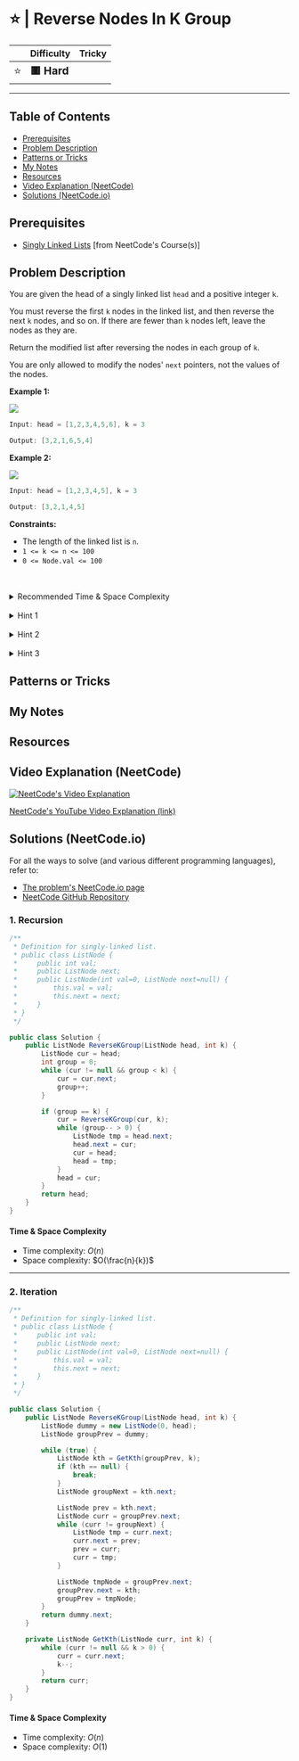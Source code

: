 # ⭐ | Reverse Nodes In K Group

|   | Difficulty | Tricky |
|---|------------|--------|
| <big>⭐<big> | <big>**🟥 Hard**</big> | <big></big> |


---

## Table of Contents

- [Prerequisites](#prerequisites)
- [Problem Description](#problem-description)
- [Patterns or Tricks](#patterns-or-tricks)
- [My Notes](#my-notes)
- [Resources](#resources)
- [Video Explanation (NeetCode)](#video-explanation-neetcode)
- [Solutions (NeetCode.io)](#solutions-neetcodeio)
    


## Prerequisites
- [Singly Linked Lists](https://neetcode.io/courses/dsa-for-beginners/5) [from NeetCode's Course(s)]


## Problem Description
You are given the head of a singly linked list `head` and a positive integer `k`.

You must reverse the first `k` nodes in the linked list, and then reverse the next `k` nodes, and so on. If there are fewer than `k` nodes left, leave the nodes as they are.

Return the modified list after reversing the nodes in each group of `k`.

You are only allowed to modify the nodes' `next` pointers, not the values of the nodes.

**Example 1:**

![](https://imagedelivery.net/CLfkmk9Wzy8_9HRyug4EVA/67cf2fff-f20a-4558-6091-c3e857f56e00/public)

```java
Input: head = [1,2,3,4,5,6], k = 3

Output: [3,2,1,6,5,4]
```

**Example 2:**

![](https://imagedelivery.net/CLfkmk9Wzy8_9HRyug4EVA/af843e59-df12-4c55-652b-6ddab0a92900/public)

```java
Input: head = [1,2,3,4,5], k = 3

Output: [3,2,1,4,5]
```

**Constraints:**
* The length of the linked list is `n`.
* `1 <= k <= n <= 100`
* `0 <= Node.val <= 100`

<br>
<br>
<details class="hint-accordion">  
    <summary>Recommended Time & Space Complexity</summary>
    <p>
    You should aim for a solution with <code>O(n)</code> time and <code>O(1)</code> space, where <code>n</code> is the length of the given list.
    </p>
</details>

<br>
<details class="hint-accordion">  
    <summary>Hint 1</summary>
    <p>
    A brute-force solution would involve storing the linked list node values in an array, reversing the <code>k</code> groups one by one, and then converting the array back into a linked list, requiring extra space of <code>O(n)</code>. Can you think of a better way? Perhaps you could apply the idea of reversing a linked list in-place without using extra space.
    </p>
</details>

<br>
<details class="hint-accordion">  
    <summary>Hint 2</summary>
    <p>
    We can avoid extra space by reversing each group in-place while keeping track of the head of the next group. For example, consider the list <code>[1, 2, 3, 4, 5]</code> with <code>k = 2</code>. First, we reverse the group <code>[1, 2]</code> to <code>[2, 1]</code>. Then, we reverse <code>[3, 4]</code>, resulting in <code>[2, 1, 4, 3, 5]</code>. While reversing <code>[3, 4]</code>, we need to link <code>1</code> to <code>4</code> and also link <code>3</code> to <code>5</code>. How can we efficiently manage these pointers?
    </p>
</details>

<br>
<details class="hint-accordion">  
    <summary>Hint 3</summary>
    <p>
    We create a dummy node to handle modifications to the head of the linked list, pointing its <code>next</code> pointer to the current head. We then iterate <code>k</code> nodes, storing the address of the next group's head and tracking the tail of the previous group. After reversing the current group, we reconnect it by linking the previous group's tail to the new head and the current group's tail to the next group's head. This process is repeated for all groups, and we return the new head of the linked list.
    </p>
</details>

## Patterns or Tricks
<!-- This section is for any patterns or tricks noticed/spotted when solving the question which we can use as an indication of using the same approach(es) used here when facing another problems somewhat like this. -->

## My Notes


## Resources


## Video Explanation (NeetCode)
[![NeetCode's Video Explanation](https://img.youtube.com/vi/1UOPsfP85V4/0.jpg)](https://www.youtube.com/watch?v=1UOPsfP85V4)

[NeetCode's YouTube Video Explanation (link)](https://www.youtube.com/watch?v=1UOPsfP85V4)


## Solutions (NeetCode.io)
For all the ways to solve (and various different programming languages), refer to:
- [The problem's NeetCode.io page](https://neetcode.io/problems/reverse-nodes-in-k-group)
- [NeetCode GitHub Repository](https://github.com/neetcode-gh/leetcode)

### 1. Recursion






```csharp
/**
 * Definition for singly-linked list.
 * public class ListNode {
 *     public int val;
 *     public ListNode next;
 *     public ListNode(int val=0, ListNode next=null) {
 *         this.val = val;
 *         this.next = next;
 *     }
 * }
 */

public class Solution {
    public ListNode ReverseKGroup(ListNode head, int k) {
        ListNode cur = head;
        int group = 0;
        while (cur != null && group < k) {
            cur = cur.next;
            group++;
        }

        if (group == k) {
            cur = ReverseKGroup(cur, k);
            while (group-- > 0) {
                ListNode tmp = head.next;
                head.next = cur;
                cur = head;
                head = tmp;
            }
            head = cur;
        }
        return head;
    }
}
```




#### Time & Space Complexity

* Time complexity: $O(n)$
* Space complexity: $O(\frac{n}{k})$

---

### 2. Iteration






```csharp
/**
 * Definition for singly-linked list.
 * public class ListNode {
 *     public int val;
 *     public ListNode next;
 *     public ListNode(int val=0, ListNode next=null) {
 *         this.val = val;
 *         this.next = next;
 *     }
 * }
 */

public class Solution {
    public ListNode ReverseKGroup(ListNode head, int k) {
        ListNode dummy = new ListNode(0, head);
        ListNode groupPrev = dummy;

        while (true) {
            ListNode kth = GetKth(groupPrev, k);
            if (kth == null) {
                break;
            }
            ListNode groupNext = kth.next;

            ListNode prev = kth.next;
            ListNode curr = groupPrev.next;
            while (curr != groupNext) {
                ListNode tmp = curr.next;
                curr.next = prev;
                prev = curr;
                curr = tmp;
            }

            ListNode tmpNode = groupPrev.next;
            groupPrev.next = kth;
            groupPrev = tmpNode;
        }
        return dummy.next;
    }

    private ListNode GetKth(ListNode curr, int k) {
        while (curr != null && k > 0) {
            curr = curr.next;
            k--;
        }
        return curr;
    }
}
```




#### Time & Space Complexity

* Time complexity: $O(n)$
* Space complexity: $O(1)$

